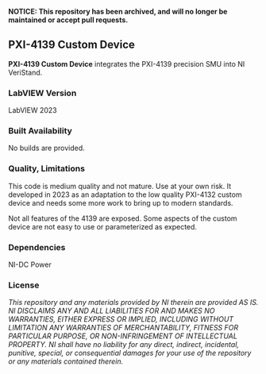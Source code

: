 **NOTICE: This repository has been archived, and will no longer be maintained or accept pull requests.**

## PXI-4139 Custom Device ##

**PXI-4139 Custom Device** integrates the PXI-4139 precision SMU into NI VeriStand.

### LabVIEW Version ###

LabVIEW 2023

### Built Availability ###

No builds are provided.

### Quality, Limitations ###

This code is medium quality and not mature. Use at your own risk. It developed in 2023 as an adaptation to the low quality PXI-4132 custom device and needs some more work to bring up to modern standards.

Not all features of the 4139 are exposed. Some aspects of the custom device are not easy to use or parameterized as expected. 

### Dependencies ###

NI-DC Power

### License ###

*This repository and any materials provided by NI therein are provided AS IS. NI DISCLAIMS ANY AND ALL LIABILITIES FOR AND MAKES NO WARRANTIES, EITHER EXPRESS OR IMPLIED, INCLUDING WITHOUT LIMITATION ANY WARRANTIES OF MERCHANTABILITY, FITNESS FOR  PARTICULAR PURPOSE, OR NON-INFRINGEMENT OF INTELLECTUAL PROPERTY. NI shall have no liability for any direct, indirect, incidental, punitive, special, or consequential damages for your use of the repository or any materials contained therein.*
